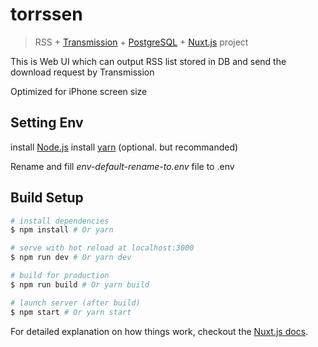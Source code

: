 # torrssen

> RSS + [Transmission](https://transmissionbt.com/) + [PostgreSQL](https://www.postgresql.org/) + [Nuxt.js](https://nuxtjs.org/) project

This is Web UI which can output RSS list stored in DB and send the download request by Transmission

Optimized for iPhone screen size

## Setting Env

install [Node.js](https://nodejs.org)
install [yarn](https://yarnpkg.com) (optional. but recommanded)

Rename and fill *env-default-rename-to.env* file to .env

## Build Setup

``` bash
# install dependencies
$ npm install # Or yarn

# serve with hot reload at localhost:3000
$ npm run dev # Or yarn dev

# build for production
$ npm run build # Or yarn build

# launch server (after build)
$ npm start # Or yarn start
```

For detailed explanation on how things work, checkout the [Nuxt.js docs](https://github.com/nuxt/nuxt.js).

